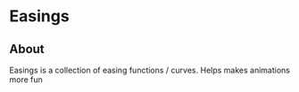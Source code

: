 # Easings

## About

Easings is a collection of easing functions / curves. Helps makes animations more fun
